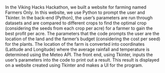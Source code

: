 In the Viking Hacks Hackathon, we built a website for farming named Farmers Only. In this website, we use Python to prompt the user and Tkinter. In the back-end (Python), the user’s parameters are run through datasets and are compared to different crops to find the optimal crop (considering the seeds from each crop per acre) for a farmer to gain the best profit per acre. The parameters that the code prompts the user are the location of the land and the farmer’s budget (considering the cost per seed) for the plants. The location of the farm is converted into coordinates (Latitude and Longitude) where the average rainfall and temperature is determined using the Meteo API. The front end, using Tkinter, inputs the user’s parameters into the code to print out a result. This result is displayed on a website created using Tkinter and makes a UI for the program.
